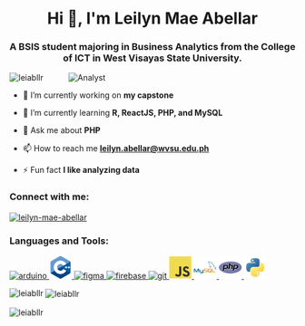 <h1 align="center">Hi 👋, I'm Leilyn Mae Abellar</h1>
<h3 align="center">A BSIS student majoring in Business Analytics from the College of ICT in West Visayas State University.</h3>
<img align="right" alt="Analyst" width="400" src="https://cdn.dribbble.com/users/8619169/screenshots/16116886/media/a63d64bcccad878cb9dfdb9a9f6b6416.gif">

<p align="left"> <img src="https://komarev.com/ghpvc/?username=leiabllr&label=Profile%20views&color=0e75b6&style=flat" alt="leiabllr" /> </p>

- 🔭 I’m currently working on **my capstone**

- 🌱 I’m currently learning **R, ReactJS, PHP, and MySQL**

- 💬 Ask me about **PHP**

- 📫 How to reach me **leilyn.abellar@wvsu.edu.ph**

- ⚡ Fun fact **I like analyzing data**

<h3 align="left">Connect with me:</h3>
<p align="left">
<a href="https://linkedin.com/in/leilyn-mae-abellar" target="blank"><img align="center" src="https://raw.githubusercontent.com/rahuldkjain/github-profile-readme-generator/master/src/images/icons/Social/linked-in-alt.svg" alt="leilyn-mae-abellar" height="30" width="40" /></a>
</p>

<h3 align="left">Languages and Tools:</h3>
<p align="left"> <a href="https://www.arduino.cc/" target="_blank" rel="noreferrer"> <img src="https://cdn.worldvectorlogo.com/logos/arduino-1.svg" alt="arduino" width="40" height="40"/> </a> <a href="https://www.w3schools.com/cpp/" target="_blank" rel="noreferrer"> <img src="https://raw.githubusercontent.com/devicons/devicon/master/icons/cplusplus/cplusplus-original.svg" alt="cplusplus" width="40" height="40"/> </a> <a href="https://www.figma.com/" target="_blank" rel="noreferrer"> <img src="https://www.vectorlogo.zone/logos/figma/figma-icon.svg" alt="figma" width="40" height="40"/> </a> <a href="https://firebase.google.com/" target="_blank" rel="noreferrer"> <img src="https://www.vectorlogo.zone/logos/firebase/firebase-icon.svg" alt="firebase" width="40" height="40"/> </a> <a href="https://git-scm.com/" target="_blank" rel="noreferrer"> <img src="https://www.vectorlogo.zone/logos/git-scm/git-scm-icon.svg" alt="git" width="40" height="40"/> </a> <a href="https://developer.mozilla.org/en-US/docs/Web/JavaScript" target="_blank" rel="noreferrer"> <img src="https://raw.githubusercontent.com/devicons/devicon/master/icons/javascript/javascript-original.svg" alt="javascript" width="40" height="40"/> </a> <a href="https://www.mysql.com/" target="_blank" rel="noreferrer"> <img src="https://raw.githubusercontent.com/devicons/devicon/master/icons/mysql/mysql-original-wordmark.svg" alt="mysql" width="40" height="40"/> </a> <a href="https://www.php.net" target="_blank" rel="noreferrer"> <img src="https://raw.githubusercontent.com/devicons/devicon/master/icons/php/php-original.svg" alt="php" width="40" height="40"/> </a> <a href="https://www.python.org" target="_blank" rel="noreferrer"> <img src="https://raw.githubusercontent.com/devicons/devicon/master/icons/python/python-original.svg" alt="python" width="40" height="40"/> </a> </p>

<p><img align="left" src="https://github-readme-stats.vercel.app/api/top-langs?username=leiabllr&show_icons=true&locale=en&layout=compact" alt="leiabllr" /></p>

<p>&nbsp;<img align="center" src="https://github-readme-stats.vercel.app/api?username=leiabllr&show_icons=true&locale=en" alt="leiabllr" /></p>

<p><img align="center" src="https://github-readme-streak-stats.herokuapp.com/?user=leiabllr&" alt="leiabllr" /></p>
